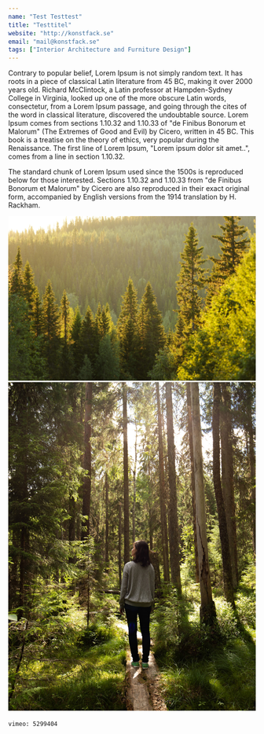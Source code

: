 ```yaml
---
name: "Test Testtest"
title: "Testtitel"
website: "http://konstfack.se"
email: "mail@konstfack.se"
tags: ["Interior Architecture and Furniture Design"]
---
```


Contrary to popular belief, Lorem Ipsum is not simply random text. It has roots in a piece of classical Latin literature from 45 BC, making it over 2000 years old. Richard McClintock, a Latin professor at Hampden-Sydney College in Virginia, looked up one of the more obscure Latin words, consectetur, from a Lorem Ipsum passage, and going through the cites of the word in classical literature, discovered the undoubtable source. Lorem Ipsum comes from sections 1.10.32 and 1.10.33 of "de Finibus Bonorum et Malorum" (The Extremes of Good and Evil) by Cicero, written in 45 BC. This book is a treatise on the theory of ethics, very popular during the Renaissance. The first line of Lorem Ipsum, "Lorem ipsum dolor sit amet..", comes from a line in section 1.10.32.

The standard chunk of Lorem Ipsum used since the 1500s is reproduced below for those interested. Sections 1.10.32 and 1.10.33 from "de Finibus Bonorum et Malorum" by Cicero are also reproduced in their exact original form, accompanied by English versions from the 1914 translation by H. Rackham.

![Image](../../images/forest.jpg "Sewing by hand is a slow process that requires time and commitment, something that gives me the opportunity to reflect over the conditions of my own surroundings. In sewing, I am allowed to consciously handle repairs and damage. Every stitch is a renegotiation of the fragments I sew together.")
![Image](../../images/forest2.jpg )

`vimeo: 5299404`
